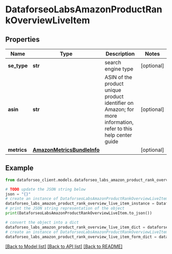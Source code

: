 # DataforseoLabsAmazonProductRankOverviewLiveItem


## Properties

Name | Type | Description | Notes
------------ | ------------- | ------------- | -------------
**se_type** | **str** | search engine type | [optional] 
**asin** | **str** | ASIN of the product unique product identifier on Amazon; for more information, refer to this help center guide | [optional] 
**metrics** | [**AmazonMetricsBundleInfo**](AmazonMetricsBundleInfo.md) |  | [optional] 

## Example

```python
from dataforseo_client.models.dataforseo_labs_amazon_product_rank_overview_live_item import DataforseoLabsAmazonProductRankOverviewLiveItem

# TODO update the JSON string below
json = "{}"
# create an instance of DataforseoLabsAmazonProductRankOverviewLiveItem from a JSON string
dataforseo_labs_amazon_product_rank_overview_live_item_instance = DataforseoLabsAmazonProductRankOverviewLiveItem.from_json(json)
# print the JSON string representation of the object
print(DataforseoLabsAmazonProductRankOverviewLiveItem.to_json())

# convert the object into a dict
dataforseo_labs_amazon_product_rank_overview_live_item_dict = dataforseo_labs_amazon_product_rank_overview_live_item_instance.to_dict()
# create an instance of DataforseoLabsAmazonProductRankOverviewLiveItem from a dict
dataforseo_labs_amazon_product_rank_overview_live_item_form_dict = dataforseo_labs_amazon_product_rank_overview_live_item.from_dict(dataforseo_labs_amazon_product_rank_overview_live_item_dict)
```
[[Back to Model list]](../README.md#documentation-for-models) [[Back to API list]](../README.md#documentation-for-api-endpoints) [[Back to README]](../README.md)


